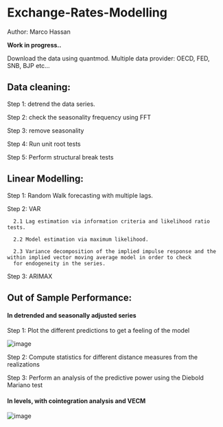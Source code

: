 # Exchange-Rates-Modelling

Author: Marco Hassan

**Work in progress..**

Download the data using quantmod. Multiple data provider: OECD, FED, SNB, BJP etc...

## Data cleaning:

Step 1: detrend the data series.

Step 2: check the seasonality frequency using FFT

Step 3: remove seasonality

Step 4: Run unit root tests

Step 5: Perform structural break tests

## Linear Modelling:

Step 1: Random Walk forecasting with multiple lags.

Step 2: VAR 
    
      2.1 Lag estimation via information criteria and likelihood ratio tests.
      
      2.2 Model estimation via maximum likelihood. 
      
      2.3 Variance decomposition of the implied impulse response and the within implied vector moving average model in order to check
      for endogeneity in the series.

Step 3: ARIMAX

## Out of Sample Performance:

#### In detrended and seasonally adjusted series

Step 1: Plot the different predictions to get a feeling of the model

![image](https://user-images.githubusercontent.com/42472072/53882217-689fa400-401e-11e9-9ae9-d06cb6e15cd4.png)

Step 2: Compute statistics for different distance measures from the realizations

Step 3: Perform an analysis of the predictive power using the Diebold Mariano test


#### In levels, with cointegration analysis and VECM

![image](https://user-images.githubusercontent.com/42472072/53899331-a44c6500-4042-11e9-95f6-7cbecded3982.png)

